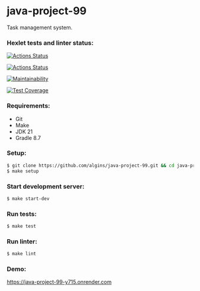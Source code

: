 # java-project-99
Task management system.

### Hexlet tests and linter status:
[![Actions Status](https://github.com/algins/java-project-99/actions/workflows/hexlet-check.yml/badge.svg)](https://github.com/algins/java-project-99/actions)

[![Actions Status](https://github.com/algins/java-project-99/actions/workflows/ci.yml/badge.svg)](https://github.com/algins/java-project-99/actions)

[![Maintainability](https://api.codeclimate.com/v1/badges/26437e8e59e7bc7187e7/maintainability)](https://codeclimate.com/github/algins/java-project-99/maintainability)

[![Test Coverage](https://api.codeclimate.com/v1/badges/26437e8e59e7bc7187e7/test_coverage)](https://codeclimate.com/github/algins/java-project-99/test_coverage)

### Requirements:
* Git
* Make
* JDK 21
* Gradle 8.7

### Setup:
```sh
$ git clone https://github.com/algins/java-project-99.git && cd java-project-99
$ make setup
```

### Start development server:
```sh
$ make start-dev
```

### Run tests:
```sh
$ make test
```

### Run linter:
```sh
$ make lint
```

### Demo:
https://java-project-99-y715.onrender.com
